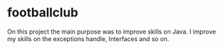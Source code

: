 # footballclub
On this project the main purpose was to improve skills on Java.
I improve my skills on the exceptions handle, Interfaces and so on.
